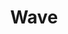 ---
layout: post
title: "Wave"
image0: https://farm4.staticflickr.com/3929/15245634200_12c54514cd_b.jpg
image1: https://farm3.staticflickr.com/2944/15245771968_cf7f181ca0_b.jpg
thumbnail: https://farm4.staticflickr.com/3916/15095168897_894b51cb3b_o.png
dimensionX: 5.5"
dimensionY: 24"
dimensionZ: 2"
materials: Walnut
price: $100
---